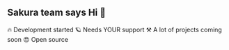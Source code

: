 ## Sakura team says Hi 👋

🔥 Development started
🪐 Needs YOUR support
⚒️ A lot of projects coming soon
😍 Open source
